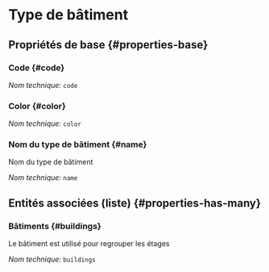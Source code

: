 # Type de bâtiment
<!--- THIS FILE IS GENERATED PLEASE DO NOT EDIT IT DIRECTLY --->



## Propriétés de base {#properties-base}

### Code {#code}



*Nom technique:* ```code```

### Color {#color}



*Nom technique:* ```color```

### Nom du type de bâtiment {#name}

Nom du type de bâtiment

*Nom technique:* ```name```




## Entités associées (liste) {#properties-has-many}

### Bâtiments {#buildings}

Le bâtiment est utilisé pour regrouper les étages

*Nom technique:* ```buildings```




